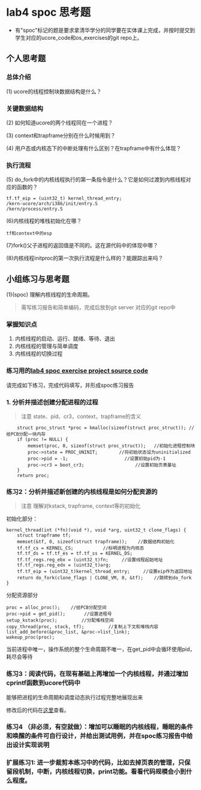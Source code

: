 # lab4 spoc 思考题

- 有"spoc"标记的题是要求拿清华学分的同学要在实体课上完成，并按时提交到学生对应的ucore_code和os_exercises的git repo上。

## 个人思考题

### 总体介绍

(1) ucore的线程控制块数据结构是什么？

### 关键数据结构

(2) 如何知道ucore的两个线程同在一个进程？

(3) context和trapframe分别在什么时候用到？

(4) 用户态或内核态下的中断处理有什么区别？在trapframe中有什么体现？

### 执行流程

(5) do_fork中的内核线程执行的第一条指令是什么？它是如何过渡到内核线程对应的函数的？
```
tf.tf_eip = (uint32_t) kernel_thread_entry;
/kern-ucore/arch/i386/init/entry.S
/kern/process/entry.S
```

(6)内核线程的堆栈初始化在哪？
```
tf和context中的esp
```

(7)fork()父子进程的返回值是不同的。这在源代码中的体现中哪？

(8)内核线程initproc的第一次执行流程是什么样的？能跟踪出来吗？

## 小组练习与思考题

(1)(spoc) 理解内核线程的生命周期。

> 需写练习报告和简单编码，完成后放到git server 对应的git repo中

### 掌握知识点
1. 内核线程的启动、运行、就绪、等待、退出
2. 内核线程的管理与简单调度
3. 内核线程的切换过程

### 练习用的[lab4 spoc exercise project source code](https://github.com/chyyuu/ucore_lab/tree/master/related_info/lab4/lab4-spoc-discuss)


请完成如下练习，完成代码填写，并形成spoc练习报告

### 1. 分析并描述创建分配进程的过程

> 注意 state、pid、cr3，context，trapframe的含义

``` 
    struct proc_struct *proc = kmalloc(sizeof(struct proc_struct)); //给PCB分配一块内存
    if (proc != NULL) {
        memset(proc, 0, sizeof(struct proc_struct));   //初始化进程控制块
        proc->state = PROC_UNINIT;        //将初始状态设为uninitialized
        proc->pid = -1;                     //设置初始pid为-1
        proc->cr3 = boot_cr3;                   //设置初始页表基址
    }
    return proc;
```

### 练习2：分析并描述新创建的内核线程是如何分配资源的

> 注意 理解对kstack, trapframe, context等的初始化

初始化部分：
```
kernel_thread(int (*fn)(void *), void *arg, uint32_t clone_flags) {
    struct trapframe tf;
    memset(&tf, 0, sizeof(struct trapframe));    //数据结构初始化
    tf.tf_cs = KERNEL_CS;           //标明进程为内核态
    tf.tf_ds = tf.tf_es = tf.tf_ss = KERNEL_DS;       
    tf.tf_regs.reg_ebx = (uint32_t)fn;     //设置线程起始地址
    tf.tf_regs.reg_edx = (uint32_t)arg;
    tf.tf_eip = (uint32_t)kernel_thread_entry;     //设置eip作为返回地址
    return do_fork(clone_flags | CLONE_VM, 0, &tf);    //跳转到do_fork
}
```

分配资源部分
```
proc = alloc_proc();    //给PCB分配空间
proc->pid = get_pid();       //设置进程号
setup_kstack(proc);         //分配堆栈空间
copy_thread(proc, stack, tf);         //复制上下文和堆栈内容
list_add_before(&proc_list, &proc->list_link);
wakeup_proc(proc);
```


当前进程中唯一，操作系统的整个生命周期不唯一，在get_pid中会循环使用pid，耗尽会等待

### 练习3：阅读代码，在现有基础上再增加一个内核线程，并通过增加cprintf函数到ucore代码中
能够把进程的生命周期和调度动态执行过程完整地展现出来

修改后的代码在[这里](https://github.com/december/ucore_lab/tree/master/labcodes/lab4_spoc)查看。

### 练习4 （非必须，有空就做）：增加可以睡眠的内核线程，睡眠的条件和唤醒的条件可自行设计，并给出测试用例，并在spoc练习报告中给出设计实现说明

### 扩展练习1: 进一步裁剪本练习中的代码，比如去掉页表的管理，只保留段机制，中断，内核线程切换，print功能。看看代码规模会小到什么程度。



